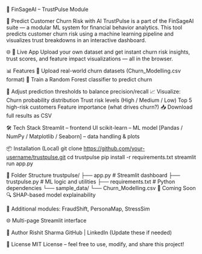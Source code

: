 🚀 FinSageAI – TrustPulse Module

🎯 Predict Customer Churn Risk with AI
TrustPulse is a part of the FinSageAI suite — a modular ML system for financial behavior analytics. This tool predicts customer churn risk using a machine learning pipeline and visualizes trust breakdowns in an interactive dashboard.

🌐 🔗 Live App
Upload your own dataset and get instant churn risk insights, trust scores, and feature impact visualizations — all in the browser.

📊 Features
📁 Upload real-world churn datasets (Churn_Modelling.csv format)
🤖 Train a Random Forest classifier to predict churn

🎯 Adjust prediction thresholds to balance precision/recall
📈 Visualize:
Churn probability distribution
Trust risk levels (High / Medium / Low)
Top 5 high-risk customers
Feature importance (what drives churn?)
📥 Download full results as CSV

🛠️ Tech Stack
Streamlit – frontend UI
scikit-learn – ML model
[Pandas / NumPy / Matplotlib / Seaborn] – data handling & plots

📦 Installation (Local)
git clone https://github.com/your-username/trustpulse.git
cd trustpulse
pip install -r requirements.txt
streamlit run app.py


📁 Folder Structure
trustpulse/
├── app.py                # Streamlit dashboard
├── trustpulse.py         # ML logic and utilities
├── requirements.txt      # Python dependencies
└── sample_data/
    └── Churn_Modelling.csv
🔄 Coming Soon
🔍 SHAP-based model explainability

🧭 Additional modules: FraudShift, PersonaMap, StressSim

🌐 Multi-page Streamlit interface

👤 Author
Rishit Sharma
GitHub | LinkedIn (Update these if needed)

📄 License
MIT License – feel free to use, modify, and share this project!